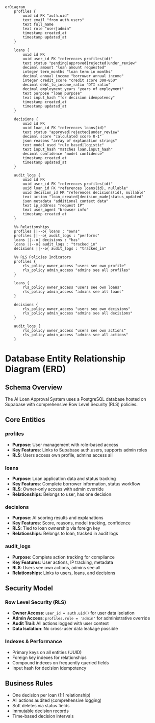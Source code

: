 ```mermaid
erDiagram
    profiles {
        uuid id PK "auth.uid"
        text email "from auth.users"
        text full_name
        text role "user|admin"
        timestamp created_at
        timestamp updated_at
    }
    
    loans {
        uuid id PK
        uuid user_id FK "references profiles(id)"
        text status "pending|approved|rejected|under_review"
        decimal amount "loan amount requested"
        integer term_months "loan term in months"
        decimal annual_income "borrower annual income"
        integer credit_score "credit score 300-850"
        decimal debt_to_income_ratio "DTI ratio"
        decimal employment_years "years of employment"
        text purpose "loan purpose"
        text input_hash "for decision idempotency"
        timestamp created_at
        timestamp updated_at
    }
    
    decisions {
        uuid id PK
        uuid loan_id FK "references loans(id)"
        text status "approved|rejected|under_review"
        decimal score "calculated score 0-1"
        json reasons "array of explanation strings"
        text model_used "rule_based|logistic"
        text input_hash "matches loan.input_hash"
        decimal confidence "model confidence"
        timestamp created_at
        timestamp updated_at
    }
    
    audit_logs {
        uuid id PK
        uuid user_id FK "references profiles(id)"
        uuid loan_id FK "references loans(id), nullable"
        uuid decision_id FK "references decisions(id), nullable"
        text action "loan_created|decision_made|status_updated"
        json metadata "additional context data"
        text ip_address "request IP"
        text user_agent "browser info"
        timestamp created_at
    }
    
    %% Relationships
    profiles ||--o{ loans : "owns"
    profiles ||--o{ audit_logs : "performs"
    loans ||--o| decisions : "has"
    loans ||--o{ audit_logs : "tracked_in"
    decisions ||--o{ audit_logs : "tracked_in"
    
    %% RLS Policies Indicators
    profiles {
        rls_policy owner_access "users see own profile"
        rls_policy admin_access "admins see all profiles"
    }
    
    loans {
        rls_policy owner_access "users see own loans"
        rls_policy admin_access "admins see all loans"
    }
    
    decisions {
        rls_policy owner_access "users see own decisions"
        rls_policy admin_access "admins see all decisions"
    }
    
    audit_logs {
        rls_policy owner_access "users see own actions"
        rls_policy admin_access "admins see all actions"
    }
```

# Database Entity Relationship Diagram (ERD)

## Schema Overview
The AI Loan Approval System uses a PostgreSQL database hosted on Supabase with comprehensive Row Level Security (RLS) policies.

## Core Entities

### profiles
- **Purpose**: User management with role-based access
- **Key Features**: Links to Supabase auth.users, supports admin roles
- **RLS**: Users access own profile, admins access all

### loans  
- **Purpose**: Loan application data and status tracking
- **Key Features**: Complete borrower information, status workflow
- **RLS**: Owner-only access with admin override
- **Relationships**: Belongs to user, has one decision

### decisions
- **Purpose**: AI scoring results and explanations  
- **Key Features**: Score, reasons, model tracking, confidence
- **RLS**: Tied to loan ownership via foreign key
- **Relationships**: Belongs to loan, tracked in audit logs

### audit_logs
- **Purpose**: Complete action tracking for compliance
- **Key Features**: User actions, IP tracking, metadata
- **RLS**: Users see own actions, admins see all
- **Relationships**: Links to users, loans, and decisions

## Security Model

### Row Level Security (RLS)
- **Owner Access**: `user_id = auth.uid()` for user data isolation
- **Admin Access**: `profiles.role = 'admin'` for administrative override
- **Audit Trail**: All actions logged with user context
- **Data Isolation**: No cross-user data leakage possible

### Indexes & Performance
- Primary keys on all entities (UUID)
- Foreign key indexes for relationships
- Compound indexes on frequently queried fields
- Input hash for decision idempotency

## Business Rules
- One decision per loan (1:1 relationship)
- All actions audited (comprehensive logging)
- Soft deletes via status fields
- Immutable decision records
- Time-based decision intervals

